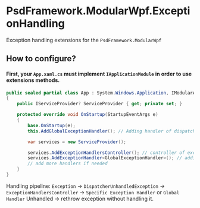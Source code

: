 # PsdFramework.ModularWpf.ExceptionHandling

Exception handling extensions for the `PsdFramework.ModularWpf`

## How to configure?
#### First, your `App.xaml.cs` must implement `IApplicationModule` in order to use extensions methods.
```csharp
public sealed partial class App : System.Windows.Application, IModularApplication
{
    public IServiceProvider? ServiceProvider { get; private set; }

    protected override void OnStartup(StartupEventArgs e)
    {
        base.OnStartup(e);
        this.AddGlobalExceptionHandler(); // Adding handler of dispatcher unhanhdled exceptions

        var services = new ServiceProvider();

        services.AddExceptionHandlersController(); // controller of exception handlers
        services.AddExceptionHandler<GlobalExceptionHandler>(); // adding global exception handler
        // add more handlers if needed
    }
}
```

Handling pipeline: `Exception` -> `DispatcherUnhandledException` -> `ExceptionHandlersController` -> `Specific Exception Handler` or `Global Handler`
Unhandled -> rethrow exception without handling it.